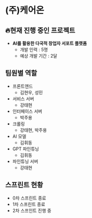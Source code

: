 # (주)케어온

## 🔥현재 진행 중인 프로젝트
* **AI를 활용한 다국적 창업자 서포트 플랫폼**
  * 개발 인력 : 5명
  * 예상 개발 기간 : 2달
 
## 팀원별 역할

* 프론트엔드
  * 김현우, 성민
* 서비스 서버
  * 강태현
* 인터페이스 서버
  * 박주용
* 크롤링
  * 강태현, 박주용
* AI 모델
  * 김휘동
* GPT 파인튜닝
  * 김휘동
* 파인튜닝 서버
  * 강태현 

## 스프린트 현황
* 0차 스프린트 종료
* 1차 스프린트 종료
* 2차 스프인트 진행 중

